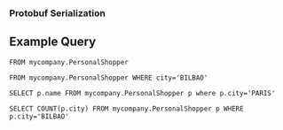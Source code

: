 ### Protobuf Serialization


## Example Query
 
```text
FROM mycompany.PersonalShopper 

FROM mycompany.PersonalShopper WHERE city='BILBAO'

SELECT p.name FROM mycompany.PersonalShopper p where p.city='PARIS'

SELECT COUNT(p.city) FROM mycompany.PersonalShopper p WHERE p.city='BILBAO'
```

